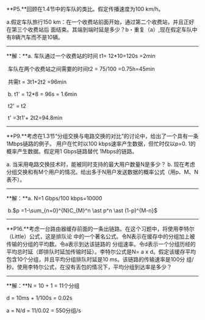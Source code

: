 **P5.**回顾在1.4节中的车队的类比。假定传播速度为100 km/h。

a.假定车队旅行150 km：在一个收费站前面开始，通过第二个收费站，并且正好在第三个收费站后 面结束。其端到端时延是多少？b・重复（a）,现在假定车队中有8辆汽车而不是10辆。

------

**解：**a. 车队通过一个收费站的时间 t1= 12*10=120s =2min

​            车队在两个收费站之间需要的时间t2 = 75/100 =0.75h=45min

​            共需t = 3t1+2t2 =96min

​        b. t1' = 12*8 = 96s = 1.6min

​        t2' = t2

​        t' =3t1'+ 2t2=94.8min

------

 **P9.**考虑在1.3节“分组交换与电路交换的对比”的讨论中，给出了一个具有一条1Mbps链路的例子。 用户在忙时以100 kbps速率产生数据，但忙时仅以p=0. 1的概率产生数据。假定用1 Gbps链路替代 1Mbps的链路。 

a. 当采用电路交换技术时，能被同时支持的最大用户数量N是多少？ b. 现在考虑分组交换和有M个用户的情况。给出多于N用户发送数据的概率公式（用p、M、N表不）。

------

**解：**a. N=1 Gbps/100 kbps=10000

​        b.$p =1-\sum_{n=0}^{N}C_{M}^n \ast p^n \ast (1-p)^{M-n}$

------

**P16.**考虑一台路由器缓存前面的一条出链路。在这个习题中，将使用李特尔（Little）公式，这是排队论 中的一个著名公式。令N表示在缓存中的分组加上被传输的分组的平均数。令a表示到达该链路的 分组速率。令d表示一个分组历经的平均总时延（即排队时延加传输时延）。李特尔公式是N= a x d。假定该缓存平均包含10个分组，并且平均分组排队时延是10 ms。该链路的传输速率是100分 组/秒。使用李特尔公式，在没有丢包的情况下，平均分组到达率是多少？

------

**解：**N = 10 + 1 = 11个分组 

d = 10ms + 1/100s = 0.02s 

a = N/d = 11/0.02 = 550分组/s